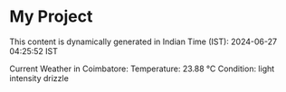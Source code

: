 # My Project

This content is dynamically generated in Indian Time (IST): 2024-06-27 04:25:52 IST


Current Weather in Coimbatore:
Temperature: 23.88 °C
Condition: light intensity drizzle
